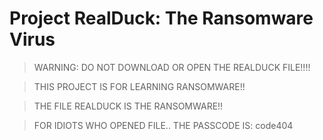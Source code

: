 # Project RealDuck: The Ransomware Virus
> WARNING: DO NOT DOWNLOAD OR OPEN THE REALDUCK FILE!!!!

> THIS PROJECT IS FOR LEARNING RANSOMWARE!!

> THE FILE REALDUCK IS THE RANSOMWARE!!

> FOR IDIOTS WHO OPENED FILE.. THE PASSCODE IS: code404 
